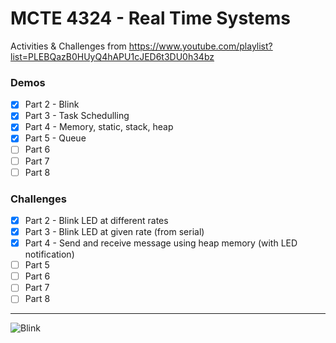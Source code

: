 # MCTE 4324 - Real Time Systems

Activities & Challenges from https://www.youtube.com/playlist?list=PLEBQazB0HUyQ4hAPU1cJED6t3DU0h34bz
### Demos
- [x] Part 2 - Blink
- [x] Part 3 - Task Schedulling
- [x] Part 4 - Memory, static, stack, heap
- [x] Part 5 - Queue
- [ ] Part 6
- [ ] Part 7
- [ ] Part 8

### Challenges
- [x] Part 2 - Blink LED at different rates
- [x] Part 3 - Blink LED at given rate (from serial)
- [x] Part 4 - Send and receive message using heap memory (with LED notification)
- [ ] Part 5
- [ ] Part 6
- [ ] Part 7
- [ ] Part 8
---
![Blink](https://user-images.githubusercontent.com/39882376/111452481-88a9e800-874d-11eb-82bc-adde84f4ccc6.gif)
